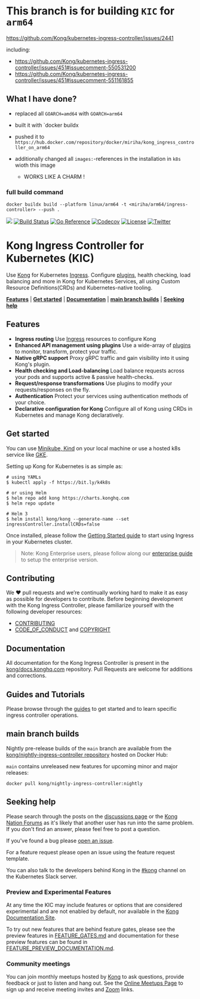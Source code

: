 
# This branch is for building `KIC` for `arm64` 

https://github.com/Kong/kubernetes-ingress-controller/issues/2441

including:

- https://github.com/Kong/kubernetes-ingress-controller/issues/451#issuecomment-550531200
- https://github.com/Kong/kubernetes-ingress-controller/issues/451#issuecomment-551161855

## What I have done?

- replaced all `GOARCH=amd64` with `GOARCH=arm64`
- built it with `docker buildx
- pushed it to `https://hub.docker.com/repository/docker/miriha/kong_ingress_controller_on_arm64`

- additionally changed all `images:`-references in the installation in `k8s` wioth this image
  - WORKS LIKE A CHARM !

### full build command

`docker buildx build --platform linux/arm64 -t <miriha/arm64/ingress-controller> --push .`



[![][kong-logo]][kong-url]
[![Build Status](https://github.com/kong/kubernetes-ingress-controller/workflows/Test/badge.svg)](https://github.com/kong/kubernetes-ingress-controller/actions?query=branch%3Amaster+event%3Apush)
[![Go Reference](https://pkg.go.dev/badge/github.com/kong/kubernetes-ingress-controller/v2.svg)](https://pkg.go.dev/github.com/kong/kubernetes-ingress-controller/v2)
[![Codecov](https://codecov.io/gh/Kong/kubernetes-ingress-controller/branch/main/graph/badge.svg?token=S1aqcXiGEo)](https://codecov.io/gh/Kong/kubernetes-ingress-controller)
[![License](https://img.shields.io/badge/License-Apache%202.0-blue.svg)](https://github.com/Kong/kong/blob/master/LICENSE)
[![Twitter](https://img.shields.io/twitter/follow/thekonginc.svg?style=social&label=Follow)](https://twitter.com/intent/follow?screen_name=thekonginc)

# Kong Ingress Controller for Kubernetes (KIC)

Use [Kong][kong] for Kubernetes [Ingress][ingress].
Configure [plugins][kong-hub], health checking,
load balancing and more in Kong
for Kubernetes Services, all using
Custom Resource Definitions(CRDs) and Kubernetes-native tooling.

[**Features**](#features) | [**Get started**](#get-started) | [**Documentation**](#documentation) | [**main branch builds**](#main-branch-builds) | [**Seeking help**](#seeking-help)

## Features

- **Ingress routing**
  Use [Ingress][ingress] resources to configure Kong
- **Enhanced API management using plugins**
  Use a wide-array of [plugins][kong-hub]
  to monitor, transform, protect your traffic.
- **Native gRPC support**
  Proxy gRPC traffic and gain visibility into it using
  Kong's plugin.
- **Health checking and Load-balancing**
  Load balance requests across your pods and supports active & passive health-checks.
- **Request/response transformations**
  Use plugins to
  modify your requests/responses on the fly.
- **Authentication**
  Protect your services using authentication methods
  of your choice.
- **Declarative configuration for Kong**
  Configure all of Kong
  using CRDs in Kubernetes and manage Kong declaratively.

## Get started

You can use
[Minikube, Kind](https://kubernetes.io/docs/tasks/tools/)
on your local machine or use
a hosted k8s service like
[GKE](https://cloud.google.com/kubernetes-engine/).

Setting up Kong for Kubernetes is as simple as:

```shell
# using YAMLs
$ kubectl apply -f https://bit.ly/k4k8s

# or using Helm
$ helm repo add kong https://charts.konghq.com
$ helm repo update

# Helm 3
$ helm install kong/kong --generate-name --set ingressController.installCRDs=false
```

Once installed, please follow the [Getting Started guide][getting-started-guide]
to start using Ingress in your Kubernetes cluster.

> Note: Kong Enterprise users, please follow along our
[enterprise guide][k4k8s-enterprise-setup] to setup the enterprise version.

## Contributing

We ❤️ pull requests and we’re continually working hard to make it as easy as possible for developers to contribute. Before beginning development with the Kong Ingress Controller, please familiarize yourself with the following developer resources:
- [CONTRIBUTING](CONTRIBUTING.md)
- [CODE_OF_CONDUCT](CODE_OF_CONDUCT.md) and [COPYRIGHT](https://github.com/Kong/kong/blob/master/COPYRIGHT)

## Documentation

All documentation for the Kong Ingress Controller is present in the [kong/docs.konghq.com](https://github.com/kong/docs.konghq.com) repository. Pull Requests are welcome for additions and corrections.

## Guides and Tutorials

Please browse through the [guides][guides] to get started and to learn specific ingress controller operations.

## main branch builds

Nightly pre-release builds of the `main` branch are available from the
[kong/nightly-ingress-controller repository][nightly-images] hosted on Docker Hub:

`main` contains unreleased new features for upcoming minor and major releases:

```
docker pull kong/nightly-ingress-controller:nightly
```

## Seeking help

Please search through the posts on the [discussions
page](https://github.com/Kong/kubernetes-ingress-controller/discussions)
or the [Kong Nation Forums](https://discuss.konghq.com/c/kubernetes)
as it's likely that another user has run into the same problem.
If you don't find an answer, please feel free to post a question.

If you've found a bug please [open an issue](https://github.com/kong/kubernetes-ingress-controller/issues).

For a feature request please open an issue using the feature request template.

You can also talk to the developers behind Kong in the
[#kong](https://kubernetes.slack.com/messages/kong) channel on the
Kubernetes Slack server.

### Preview and Experimental Features

At any time the KIC may include features or options that are considered
experimental and are not enabled by default, nor available in the [Kong
Documentation Site][kongdocs].

To try out new features that are behind feature gates, please see the
preview features in [FEATURE_GATES.md][fgates] and documentation for these
preview features can be found in [FEATURE_PREVIEW_DOCUMENTATION.md][fpreview].

[kongdocs]:https://docs.konghq.com
[fgates]:/FEATURE_GATES.md
[fpreview]:/FEATURE_PREVIEW_DOCUMENTATION.md

### Community meetings

You can join monthly meetups hosted by [Kong](https://konghq.com) to ask questions, provide feedback or just to listen and hang out.
See the [Online Meetups Page](https://konghq.com/online-meetups/) to sign up and receive meeting invites and [Zoom](https://zoom.us) links.

[ingress]: https://kubernetes.io/docs/concepts/services-networking/ingress/
[kong]: https://konghq.com/kong-community-edition/
[kong-hub]: https://docs.konghq.com/hub/
[docs]: https://docs.konghq.com/kubernetes-ingress-controller/latest/introduction/
[deployment]: https://docs.konghq.com/kubernetes-ingress-controller/latest/deployment/overview/
[annotations]: https://docs.konghq.com/kubernetes-ingress-controller/latest/references/annotations/
[crds]: https://docs.konghq.com/kubernetes-ingress-controller/latest/references/custom-resources/
[faqs]: https://docs.konghq.com/kubernetes-ingress-controller/latest/faq/
[getting-started-guide]: https://docs.konghq.com/kubernetes-ingress-controller/latest/guides/getting-started/
[docker-images]: https://hub.docker.com/r/kong/kubernetes-ingress-controller
[nightly-images]: https://hub.docker.com/r/kong/nightly-ingress-controller
[kong-url]: https://konghq.com/
[kong-logo]: https://konghq.com/wp-content/uploads/2018/05/kong-logo-github-readme.png
[k4k8s-enterprise-setup]: https://docs.konghq.com/kubernetes-ingress-controller/latest/deployment/k4k8s-enterprise/
[guides]: https://docs.konghq.com/kubernetes-ingress-controller/latest/guides/overview/

